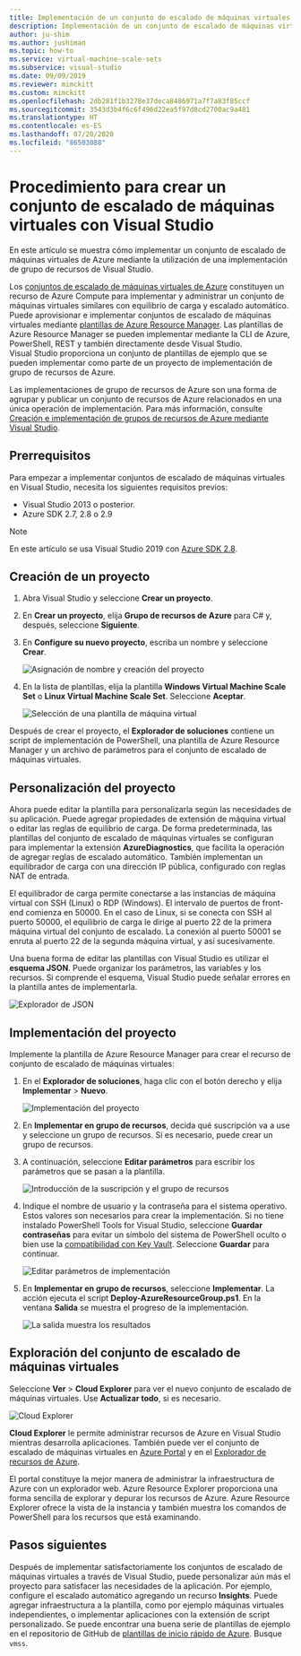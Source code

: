 ```yaml
---
title: Implementación de un conjunto de escalado de máquinas virtuales mediante Visual Studio
description: Implementación de un conjunto de escalado de máquinas virtuales mediante Visual Studio y una plantilla de Resource Manager
author: ju-shim
ms.author: jushiman
ms.topic: how-to
ms.service: virtual-machine-scale-sets
ms.subservice: visual-studio
ms.date: 09/09/2019
ms.reviewer: mimckitt
ms.custom: mimckitt
ms.openlocfilehash: 2db281f1b3278e37deca8486971a7f7a83f85ccf
ms.sourcegitcommit: 3543d3b4f6c6f496d22ea5f97d8cd2700ac9a481
ms.translationtype: HT
ms.contentlocale: es-ES
ms.lasthandoff: 07/20/2020
ms.locfileid: "86503088"
---
```

# <a name="how-to-create-a-virtual-machine-scale-set-with-visual-studio"></a>Procedimiento para crear un conjunto de escalado de máquinas virtuales con Visual Studio

En este artículo se muestra cómo implementar un conjunto de escalado de máquinas virtuales de Azure mediante la utilización de una implementación de grupo de recursos de Visual Studio.

Los [conjuntos de escalado de máquinas virtuales de Azure](https://azure.microsoft.com/blog/azure-vm-scale-sets-public-preview/) constituyen un recurso de Azure Compute para implementar y administrar un conjunto de máquinas virtuales similares con equilibrio de carga y escalado automático. Puede aprovisionar e implementar conjuntos de escalado de máquinas virtuales mediante [plantillas de Azure Resource Manager](https://github.com/Azure/azure-quickstart-templates). Las plantillas de Azure Resource Manager se pueden implementar mediante la CLI de Azure, PowerShell, REST y también directamente desde Visual Studio. Visual Studio proporciona un conjunto de plantillas de ejemplo que se pueden implementar como parte de un proyecto de implementación de grupo de recursos de Azure.

Las implementaciones de grupo de recursos de Azure son una forma de agrupar y publicar un conjunto de recursos de Azure relacionados en una única operación de implementación. Para más información, consulte [Creación e implementación de grupos de recursos de Azure mediante Visual Studio](../azure-resource-manager/templates/create-visual-studio-deployment-project.md).

## <a name="prerequisites"></a>Prerrequisitos

Para empezar a implementar conjuntos de escalado de máquinas virtuales en Visual Studio, necesita los siguientes requisitos previos:

* Visual Studio 2013 o posterior.
* Azure SDK 2.7, 2.8 o 2.9

>[!NOTE]
>En este artículo se usa Visual Studio 2019 con [Azure SDK 2.8](https://azure.microsoft.com/blog/announcing-the-azure-sdk-2-8-for-net/).

## <a name="create-a-project"></a>Creación de un proyecto <a name="creating-a-project"></a> 

1. Abra Visual Studio y seleccione **Crear un proyecto**.

1. En **Crear un proyecto**, elija **Grupo de recursos de Azure** para C# y, después, seleccione **Siguiente**.

1. En **Configure su nuevo proyecto**, escriba un nombre y seleccione **Crear**.

    ![Asignación de nombre y creación del proyecto](media/virtual-machine-scale-sets-vs-create/configure-azure-resource-group.png)

1. En la lista de plantillas, elija la plantilla **Windows Virtual Machine Scale Set** o **Linux Virtual Machine Scale Set**. Seleccione **Aceptar**.

   ![Selección de una plantilla de máquina virtual](media/virtual-machine-scale-sets-vs-create/select-vm-template.png)

Después de crear el proyecto, el **Explorador de soluciones** contiene un script de implementación de PowerShell, una plantilla de Azure Resource Manager y un archivo de parámetros para el conjunto de escalado de máquinas virtuales.

## <a name="customize-your-project"></a>Personalización del proyecto

Ahora puede editar la plantilla para personalizarla según las necesidades de su aplicación. Puede agregar propiedades de extensión de máquina virtual o editar las reglas de equilibrio de carga. De forma predeterminada, las plantillas del conjunto de escalado de máquinas virtuales se configuran para implementar la extensión **AzureDiagnostics**, que facilita la operación de agregar reglas de escalado automático. También implementan un equilibrador de carga con una dirección IP pública, configurado con reglas NAT de entrada.

El equilibrador de carga permite conectarse a las instancias de máquina virtual con SSH (Linux) o RDP (Windows). El intervalo de puertos de front-end comienza en 50000. En el caso de Linux, si se conecta con SSH al puerto 50000, el equilibrio de carga le dirige al puerto 22 de la primera máquina virtual del conjunto de escalado. La conexión al puerto 50001 se enruta al puerto 22 de la segunda máquina virtual, y así sucesivamente.

 Una buena forma de editar las plantillas con Visual Studio es utilizar el **esquema JSON**. Puede organizar los parámetros, las variables y los recursos. Si comprende el esquema, Visual Studio puede señalar errores en la plantilla antes de implementarla.

![Explorador de JSON](media/virtual-machine-scale-sets-vs-create/json-explorer.png)

## <a name="deploy-the-project"></a>Implementación del proyecto

Implemente la plantilla de Azure Resource Manager para crear el recurso de conjunto de escalado de máquinas virtuales:

1. En el **Explorador de soluciones**, haga clic con el botón derecho y elija **Implementar** > **Nuevo**.

    ![Implementación del proyecto](media/virtual-machine-scale-sets-vs-create/deploy-new-project.png)

1. En **Implementar en grupo de recursos**, decida qué suscripción va a use y seleccione un grupo de recursos. Si es necesario, puede crear un grupo de recursos.

1. A continuación, seleccione **Editar parámetros** para escribir los parámetros que se pasan a la plantilla.

   ![Introducción de la suscripción y el grupo de recursos](media/virtual-machine-scale-sets-vs-create/deploy-to-resource-group.png)

1. Indique el nombre de usuario y la contraseña para el sistema operativo. Estos valores son necesarios para crear la implementación. Si no tiene instalado PowerShell Tools for Visual Studio, seleccione **Guardar contraseñas** para evitar un símbolo del sistema de PowerShell oculto o bien use la [compatibilidad con Key Vault](https://azure.microsoft.com/blog/keyvault-support-for-arm-templates/). Seleccione **Guardar** para continuar.

    ![Editar parámetros de implementación](media/virtual-machine-scale-sets-vs-create/edit-deployment-parameters.png)

1. En **Implementar en grupo de recursos**, seleccione **Implementar**. La acción ejecuta el script **Deploy-AzureResourceGroup.ps1**. En la ventana **Salida** se muestra el progreso de la implementación.

   ![La salida muestra los resultados](media/virtual-machine-scale-sets-vs-create/deployment-output.png)

## <a name="explore-your-virtual-machine-scale-set"></a>Exploración del conjunto de escalado de máquinas virtuales <a name="exploring-your-virtual-machine-scale-set"></a>

Seleccione **Ver** > **Cloud Explorer** para ver el nuevo conjunto de escalado de máquinas virtuales. Use **Actualizar todo**, si es necesario.

![Cloud Explorer](media/virtual-machine-scale-sets-vs-create/cloud-explorer.png)

**Cloud Explorer** le permite administrar recursos de Azure en Visual Studio mientras desarrolla aplicaciones. También puede ver el conjunto de escalado de máquinas virtuales en [Azure Portal](https://portal.azure.com) y en el [Explorador de recursos de Azure](https://resources.azure.com/).

 El portal constituye la mejor manera de administrar la infraestructura de Azure con un explorador web. Azure Resource Explorer proporciona una forma sencilla de explorar y depurar los recursos de Azure. Azure Resource Explorer ofrece la vista de la instancia y también muestra los comandos de PowerShell para los recursos que está examinando.

## <a name="next-steps"></a>Pasos siguientes

Después de implementar satisfactoriamente los conjuntos de escalado de máquinas virtuales a través de Visual Studio, puede personalizar aún más el proyecto para satisfacer las necesidades de la aplicación. Por ejemplo, configure el escalado automático agregando un recurso **Insights**. Puede agregar infraestructura a la plantilla, como por ejemplo máquinas virtuales independientes, o implementar aplicaciones con la extensión de script personalizado. Se puede encontrar una buena serie de plantillas de ejemplo en el repositorio de GitHub de [plantillas de inicio rápido de Azure](https://github.com/Azure/azure-quickstart-templates). Busque `vmss`.
